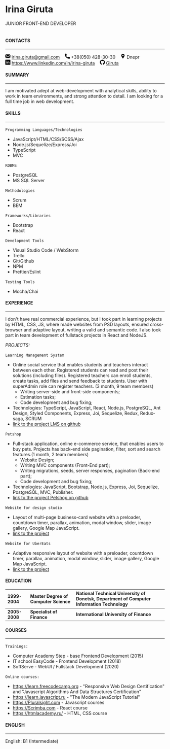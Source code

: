 # Irina Giruta 
JUNIOR FRONT-END DEVELOPER <br><br>

#### CONTACTS
___ 

![email](./img/email.png) irina.giruta@gmail.com &nbsp;&nbsp; 
![call](./img/call.png) +38(050) 428-30-30 &nbsp;&nbsp;
![location](./img/location.png) Dnepr <br>
![linkedin](./img/linkedin.png) https://www.linkedin.com/in/irina-giruta &nbsp;&nbsp;
![github](./img/github.png) [Giruta](https://github.com/Giruta)

#### SUMMARY
___
 
I am motivated adept at web-development with analytical skills, ability to work in team environments, 
and strong attention to detail. I am looking for a full time job in web development.

#### SKILLS
___
`Programming Languages/Technologies`

- JavaScript/HTML/CSS/SCSS/Ajax
- Node.js/Sequelize/Express/Joi
- TypeScript
- MVC

`RDBMS`
- PostgreSQL
- MS SQL Server

`Methodologies`
- Scrum
- BEM

`Frameworks/Libraries`
- Bootstrap
- React

`Development Tools`
- Visual Studio Code / WebStorm
- Trello 
- Git/Github
- NPM
- Prettier/Eslint

`Testing Tools`
- Mocha/Chai

#### EXPERIENCE
___
I don't have real commercial experience, 
but I took part in learning projects by HTML, CSS, JS, 
where made websites from PSD layouts, ensured cross-browser 
and adaptive layout, writing a valid and semantic code. 
I also took part in team development of fullstack projects 
in React and NodeJS.

*PROJECTS:*

`Learning Management System`
  - Online social service that enables students and teachers interact 
  between each other. Registered students can read and post their solutions
   (including files). Registered teachers can enroll students, create tasks, 
   add files and send feedback to students. User with superAdmin role can 
   register teachers. (3 month, 9 team members)
    - Writing server-side and front-side components;
    - Estimation tasks;
    - Code development and bug fixing;
  - Technologies: TypeScript, JavaScript, React, Node.js, PostgreSQL, 
  Ant Design, Styled Components, Express, Joi, Sequelize, Redux, Redux-saga, SCRUM
  - [link to the project LMS on github](https://github.com/so2niko-students/dp186_lms_back)

`Petshop`
  - Full-stack application, online e-commerce service, that enables users to buy pets. 
  Projects has back-end side pagination, filter, sort and search features.(1 month, 2 team members)
    - Website Design;
    - Writing MVC components (Front-End part);
    - Writing migrations, seeds, server responses, pagination (Back-end part);
    - Code development and bug fixing;
  - Technologies: JavaScript, Bootstrap, Node.js, Express, Joi, Sequelize, PostgreSQL, MVC, Publisher.
  - [link to the project Petshop on github](https://github.com/maslovakat/demo2/commits/master)

`Website for design studio`
  - Layout of multi-page business-card website with a preloader, countdown timer, 
  parallax, animation, modal window, slider, image gallery, Google Map JavaScript.
  - [link to the project](https://giruta.github.io/landing/)

`Website for UberEats`
  - Adaptive responsive layout of website with a preloader, countdown timer, 
  parallax, animation, modal window, slider, image gallery, Google Map JavaScript.
  - [link to the project](https://keen-austin-8d07e4.netlify.app/)

  

#### EDUCATION

1999-2004 | Master Degree of Computer Science | National Technical University of Donetsk, Department of Computer Information Technology
:---|:---|:---
**2005-2008** | **Specialist of Finance** | **International University of Finance**

#### COURSES
___
`Trainings:`
- Computer Academy Step - base Frontend Development (2015)
- IT school EasyCode - Frontend Development (2018)
- SoftServe - WebUI / Fullstack Development (2020)

`Online courses:`
- https://learn.freecodecamp.org - "Responsive Web Design Certification" and
"Javascript Algorithms And Data Structures Certification"
- https://learn.javascript.ru - "The Modern JavaScript Tutorial"
- https://Pluralsight.com - Javascript courses
- https://Scrimba.com - React course
- https://htmlacademy.ru/ - HTML, CSS course

#### ENGLISH
___
English: B1 (Intermediate)
